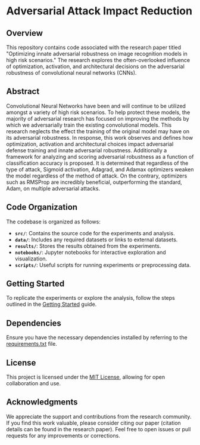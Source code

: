 # Adversarial Attack Impact Reduction

## Overview

This repository contains code associated with the research paper titled "Optimizing innate adversarial robustness on image recognition models in high risk scenarios." The research explores the often-overlooked influence of optimization, activation, and architectural decisions on the adversarial robustness of convolutional neural networks (CNNs).

## Abstract

Convolutional Neural Networks have been and will continue to be utilized amongst a variety of high risk scenarios. To help protect these models, the majority of adversarial research has focused on improving the methods by which we adversarially train the existing convolutional models. This research neglects the effect the training of the original model may have on its adversarial robustness. In response, this work observes and defines how optimization, activation and architectural choices impact adversarial defense training and innate adversarial robustness. Additionally a framework for analyzing and scoring adversarial robustness as a function of classification accuracy is proposed. It is determined that regardless of the type of attack, Sigmoid activation, Adagrad, and Adamax optimizers weaken the model regardless of the method of attack. On the contrary, optimizers such as RMSProp are incredibly beneficial, outperforming the standard, Adam, on multiple adversarial attacks.

## Code Organization

The codebase is organized as follows:

- **`src/`**: Contains the source code for the experiments and analysis.
- **`data/`**: Includes any required datasets or links to external datasets.
- **`results/`**: Stores the results obtained from the experiments.
- **`notebooks/`**: Jupyter notebooks for interactive exploration and visualization.
- **`scripts/`**: Useful scripts for running experiments or preprocessing data.

## Getting Started

To replicate the experiments or explore the analysis, follow the steps outlined in the [Getting Started](docs/getting_started.md) guide.

## Dependencies

Ensure you have the necessary dependencies installed by referring to the [requirements.txt](requirements.txt) file.

## License

This project is licensed under the [MIT License](LICENSE), allowing for open collaboration and use.

## Acknowledgments

We appreciate the support and contributions from the research community. If you find this work valuable, please consider citing our paper (citation details can be found in the research paper). Feel free to open issues or pull requests for any improvements or corrections.
